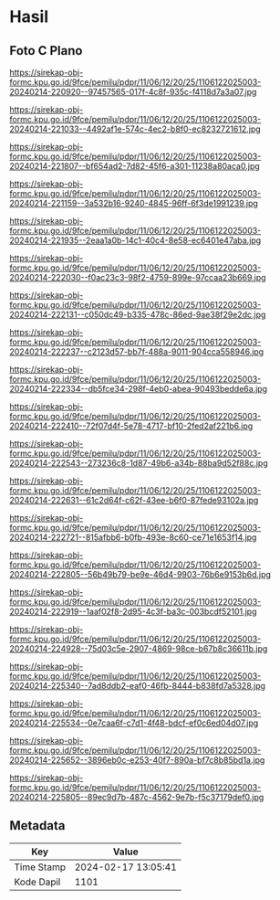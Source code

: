 # Hasil

## Foto C Plano

https://sirekap-obj-formc.kpu.go.id/9fce/pemilu/pdpr/11/06/12/20/25/1106122025003-20240214-220920--97457565-017f-4c8f-935c-f4118d7a3a07.jpg

https://sirekap-obj-formc.kpu.go.id/9fce/pemilu/pdpr/11/06/12/20/25/1106122025003-20240214-221033--4492af1e-574c-4ec2-b8f0-ec8232721612.jpg

https://sirekap-obj-formc.kpu.go.id/9fce/pemilu/pdpr/11/06/12/20/25/1106122025003-20240214-221807--bf654ad2-7d82-45f6-a301-11238a80aca0.jpg

https://sirekap-obj-formc.kpu.go.id/9fce/pemilu/pdpr/11/06/12/20/25/1106122025003-20240214-221159--3a532b16-9240-4845-96ff-6f3de1991239.jpg

https://sirekap-obj-formc.kpu.go.id/9fce/pemilu/pdpr/11/06/12/20/25/1106122025003-20240214-221935--2eaa1a0b-14c1-40c4-8e58-ec6401e47aba.jpg

https://sirekap-obj-formc.kpu.go.id/9fce/pemilu/pdpr/11/06/12/20/25/1106122025003-20240214-222030--f0ac23c3-98f2-4759-899e-97ccaa23b669.jpg

https://sirekap-obj-formc.kpu.go.id/9fce/pemilu/pdpr/11/06/12/20/25/1106122025003-20240214-222131--c050dc49-b335-478c-86ed-9ae38f29e2dc.jpg

https://sirekap-obj-formc.kpu.go.id/9fce/pemilu/pdpr/11/06/12/20/25/1106122025003-20240214-222237--c2123d57-bb7f-488a-9011-904cca558946.jpg

https://sirekap-obj-formc.kpu.go.id/9fce/pemilu/pdpr/11/06/12/20/25/1106122025003-20240214-222334--db5fce34-298f-4eb0-abea-90493bedde6a.jpg

https://sirekap-obj-formc.kpu.go.id/9fce/pemilu/pdpr/11/06/12/20/25/1106122025003-20240214-222410--72f07d4f-5e78-4717-bf10-2fed2af221b6.jpg

https://sirekap-obj-formc.kpu.go.id/9fce/pemilu/pdpr/11/06/12/20/25/1106122025003-20240214-222543--273236c8-1d87-49b6-a34b-88ba9d52f88c.jpg

https://sirekap-obj-formc.kpu.go.id/9fce/pemilu/pdpr/11/06/12/20/25/1106122025003-20240214-222631--61c2d64f-c62f-43ee-b6f0-87fede93102a.jpg

https://sirekap-obj-formc.kpu.go.id/9fce/pemilu/pdpr/11/06/12/20/25/1106122025003-20240214-222721--815afbb6-b0fb-493e-8c60-ce71e1653f14.jpg

https://sirekap-obj-formc.kpu.go.id/9fce/pemilu/pdpr/11/06/12/20/25/1106122025003-20240214-222805--56b49b79-be9e-46d4-9903-76b6e9153b6d.jpg

https://sirekap-obj-formc.kpu.go.id/9fce/pemilu/pdpr/11/06/12/20/25/1106122025003-20240214-222919--1aaf02f8-2d95-4c3f-ba3c-003bcdf52101.jpg

https://sirekap-obj-formc.kpu.go.id/9fce/pemilu/pdpr/11/06/12/20/25/1106122025003-20240214-224928--75d03c5e-2907-4869-98ce-b67b8c36611b.jpg

https://sirekap-obj-formc.kpu.go.id/9fce/pemilu/pdpr/11/06/12/20/25/1106122025003-20240214-225340--7ad8ddb2-eaf0-46fb-8444-b838fd7a5328.jpg

https://sirekap-obj-formc.kpu.go.id/9fce/pemilu/pdpr/11/06/12/20/25/1106122025003-20240214-225534--0e7caa6f-c7d1-4f48-bdcf-ef0c6ed04d07.jpg

https://sirekap-obj-formc.kpu.go.id/9fce/pemilu/pdpr/11/06/12/20/25/1106122025003-20240214-225652--3896eb0c-e253-40f7-890a-bf7c8b85bd1a.jpg

https://sirekap-obj-formc.kpu.go.id/9fce/pemilu/pdpr/11/06/12/20/25/1106122025003-20240214-225805--89ec9d7b-487c-4562-9e7b-f5c37179def0.jpg


## Metadata

| Key        | Value               |
| ---------- | ------------------- |
| Time Stamp | 2024-02-17 13:05:41 |
| Kode Dapil | 1101                |



